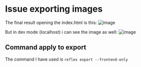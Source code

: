 # Issue exporting images
The final result opening the index.html is this:
![image](https://github.com/davibern/Reflex-Asset-Issue/assets/13550820/d3145dde-3dea-4963-bae9-ecf6a2548559)

But in dev mode (localhost) i can see the image as well:
![image](https://github.com/davibern/Reflex-Asset-Issue/assets/13550820/334bda19-d251-4fde-aac9-be97bd99e14f)

## Command apply to export
The command I have used is ```reflex export --frontend-only```
